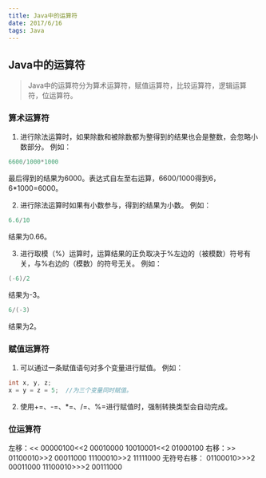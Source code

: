 ```yaml
---
title: Java中的运算符
date: 2017/6/16 
tags: Java
---
```


## Java中的运算符 ##
> Java中的运算符分为算术运算符，赋值运算符，比较运算符，逻辑运算符，位运算符。

### 算术运算符 ###
1. 进行除法运算时，如果除数和被除数都为整得到的结果也会是整数，会忽略小数部分。
例如：
```java
6600/1000*1000
```
最后得到的结果为6000。表达式自左至右运算，6600/1000得到6，6*1000=6000。

2. 进行除法运算时如果有小数参与，得到的结果为小数。
例如：
```java
6.6/10
```
结果为0.66。

3. 进行取模（%）运算时，运算结果的正负取决于%左边的（被模数）符号有关，与%右边的（模数）的符号无关。
例如：
```java
(-6)/2
```
结果为-3。
```java
6/(-3)
```
结果为2。

### 赋值运算符 ###
1. 可以通过一条赋值语句对多个变量进行赋值。
例如：
```java
int x, y, z;
x = y = z = 5;  //为三个变量同时赋值。
```

2. 使用+=、-=、*=、/=、%=进行赋值时，强制转换类型会自动完成。

### 位运算符 ###
左移：<<   00000100<<2  00010000     10010001<<2 01000100
右移：>>   01100010>>2  00011000     11100010>>2 11111000
无符号右移：     01100010>>>2  00011000     11100010>>>2 00111000 
